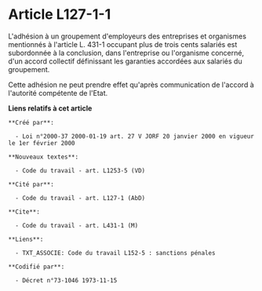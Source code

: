# Article L127-1-1

L'adhésion à un groupement d'employeurs des entreprises et organismes mentionnés à l'article L. 431-1 occupant plus de trois
cents salariés est subordonnée à la conclusion, dans l'entreprise ou l'organisme concerné, d'un accord collectif définissant
les garanties accordées aux salariés du groupement.

Cette adhésion ne peut prendre effet qu'après communication de l'accord à l'autorité compétente de l'Etat.

**Liens relatifs à cet article**

	**Créé par**:

	  - Loi n°2000-37 2000-01-19 art. 27 V JORF 20 janvier 2000 en vigueur le 1er février 2000

	**Nouveaux textes**:

	  - Code du travail - art. L1253-5 (VD)

	**Cité par**:

	  - Code du travail - art. L127-1 (AbD)

	**Cite**:

	  - Code du travail - art. L431-1 (M)

	**Liens**:

	  - TXT_ASSOCIE: Code du travail L152-5 : sanctions pénales

	**Codifié par**:

	  - Décret n°73-1046 1973-11-15
